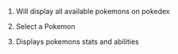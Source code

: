 1. Will display all available pokemons on pokedex

2. Select a Pokemon

3. Displays pokemons stats and abilities 

